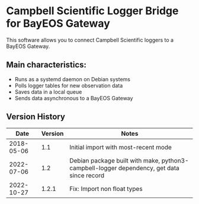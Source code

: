 # Campbell Scientific Logger Bridge for BayEOS Gateway

This software allows you to connect Campbell Scientific loggers to a BayEOS Gateway.

## Main characteristics:

- Runs as a systemd daemon on Debian systems
- Polls logger tables for new observation data
- Saves data in a local queue
- Sends data asynchronous to a BayEOS Gateway

## Version History

| Date       | Version | Notes                                                                                     |
| ---------- | ------- | ----------------------------------------------------------------------------------------- |
| 2018-05-06 | 1.1     | Initial import with most-recent mode                                                      |
| 2022-07-06 | 1.2     | Debian package built with make, python3-campbell-logger dependency, get data since record |
| 2022-10-27 | 1.2.1   | Fix: Import non float types                                                               |
